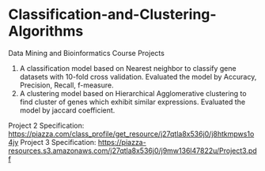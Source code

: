 # Classification-and-Clustering-Algorithms
Data Mining and Bioinformatics Course Projects

1. A classification model based on Nearest neighbor to classify gene datasets with 10-fold cross validation. Evaluated the model by Accuracy, Precision, Recall, f-measure.
2. A clustering model based on Hierarchical Agglomerative clustering to find cluster of genes which exhibit similar expressions. Evaluated the model by jaccard coefficient.

Project 2 Specification: https://piazza.com/class_profile/get_resource/j27qtla8x536j0/j8htkmpws1o4jy
Project 3 Specification: https://piazza-resources.s3.amazonaws.com/j27qtla8x536j0/j9mw136l47822u/Project3.pdf
